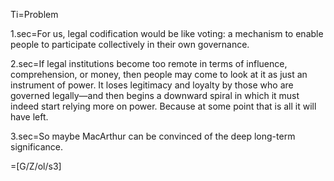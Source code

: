 Ti=Problem

1.sec=For us, legal codification would be like voting:  a mechanism to enable people to participate collectively in their own governance.  

2.sec=If legal institutions become too remote in terms of influence, comprehension, or money, then people may come to look at it as just an instrument of power.  It loses legitimacy and loyalty by those who are governed legally—and then begins a downward spiral in which it must indeed start relying more on power.  Because at some point that is all it will have left.  

3.sec=So maybe MacArthur can be convinced of the deep long-term significance.

=[G/Z/ol/s3]
